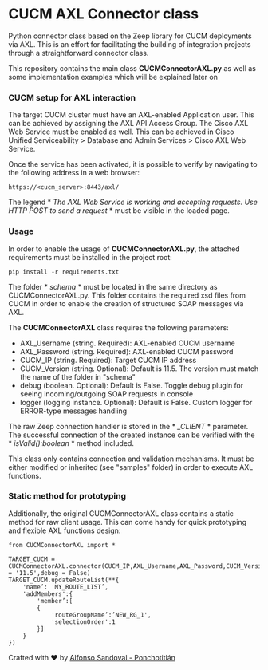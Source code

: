 # CUCM AXL Connector class
Python connector class based on the Zeep library for CUCM deployments via AXL. This is an effort for facilitating the building of integration projects through a straightforward connector class.

This repository contains the main class **CUCMConnectorAXL.py** as well as some implementation examples which will be explained later on

### CUCM setup for AXL interaction
The target CUCM cluster must have an AXL-enabled Application user. This can be achieved by assigning the AXL API Access Group. The Cisco AXL Web Service must be enabled as well. This can be achieved in Cisco Unified Serviceability > Database and Admin Services > Cisco AXL Web Service. 

Once the service has been activated, it is possible to verify by navigating to the following address in a web browser:

```
https://<cucm_server>:8443/axl/
```

The legend * *The AXL Web Service is working and accepting requests. Use HTTP POST to send a request* * must be visible in the loaded page.

### Usage
In order to enable the usage of **CUCMConnectorAXL.py**, the attached requirements must be installed in the project root:

```
pip install -r requirements.txt 
```

The folder * *schema* * must be located in the same directory as CUCMConnectorAXL.py. This folder contains the required xsd files from CUCM in order to enable the creation of structured SOAP messages via AXL.

The **CUCMConnectorAXL** class requires the following parameters:

- AXL_Username (string. Required): AXL-enabled CUCM username
- AXL_Password (string. Required): AXL-enabled CUCM password
- CUCM_IP (string. Required): Target CUCM IP address    
- CUCM_Version (string. Optional): Default is 11.5. The version must match the name of the folder in "schema"
- debug (boolean. Optional): Default is False. Toggle debug plugin for seeing incoming/outgoing SOAP requests in console
- logger (logging instance. Optional): Default is False. Custom logger for ERROR-type messages handling

The raw Zeep connection handler is stored in the * *_CLIENT* * parameter. The successful connection of the created instance can be verified with the * *isValid():boolean* * method included.

This class only contains connection and validation mechanisms. It must be either modified or inherited (see "samples" folder) in order to execute AXL functions.

### Static method for prototyping
Additionally, the original CUCMConnectorAXL class contains a static method for raw client usage. This can come handy for quick prototyping and flexible AXL functions design:

```
from CUCMConnectorAXL import *

TARGET_CUCM = CUCMConnectorAXL.connector(CUCM_IP,AXL_Username,AXL_Password,CUCM_Version = '11.5',debug = False)
TARGET_CUCM.updateRouteList(**{
    'name’: 'MY_ROUTE_LIST’,
    'addMembers':{
        'member’:[
        {
            'routeGroupName’:’NEW_RG_1',
            'selectionOrder':1 
        }]
    }
})
```

Crafted with :heart: by [Alfonso Sandoval - Ponchotitlán](https://linkedin.com/in/asandovalros)